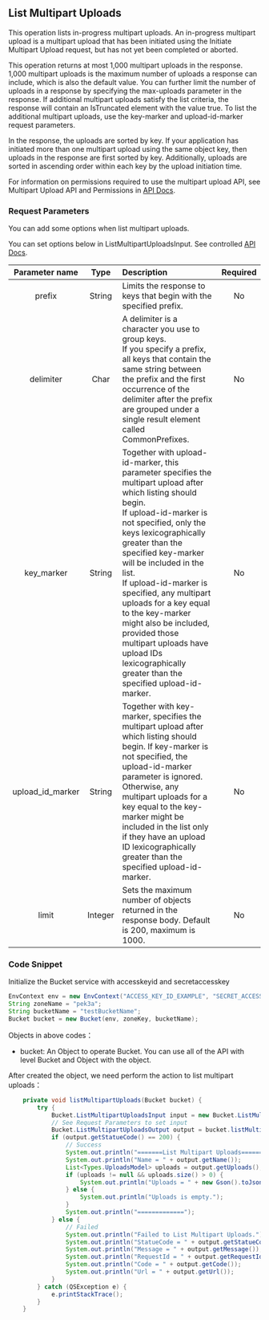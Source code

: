 ## List Multipart Uploads

This operation lists in-progress multipart uploads. An in-progress multipart upload is a multipart upload that has been initiated using the Initiate Multipart Upload request, but has not yet been completed or aborted.

This operation returns at most 1,000 multipart uploads in the response. 1,000 multipart uploads is the maximum number of uploads a response can include, which is also the default value. You can further limit the number of uploads in a response by specifying the max-uploads parameter in the response. If additional multipart uploads satisfy the list criteria, the response will contain an IsTruncated element with the value true. To list the additional multipart uploads, use the key-marker and upload-id-marker request parameters.

In the response, the uploads are sorted by key. If your application has initiated more than one multipart upload using the same object key, then uploads in the response are first sorted by key. Additionally, uploads are sorted in ascending order within each key by the upload initiation time.

For information on permissions required to use the multipart upload API, see Multipart Upload API and Permissions in [API Docs](https://docs.qingcloud.com/qingstor/api/object/multipart/list_multipart.html#object-storage-api-list-multipart).

### Request Parameters

You can add some options when list multipart uploads.

You can set options below in ListMultipartUploadsInput. See controlled [API Docs](https://docs.qingcloud.com/qingstor/api/bucket/list_multipart_uploads.html).

|Parameter name|Type|Description|Required|
|:--:|:--:|:--|:--:|
|prefix|String|Limits the response to keys that begin with the specified prefix.|	No|
|delimiter|Char|A delimiter is a character you use to group keys.<br/>If you specify a prefix, all keys that contain the same string between the prefix and the first occurrence of the delimiter after the prefix are grouped under a single result element called CommonPrefixes.|	No|
|key_marker|String|Together with upload-id-marker, this parameter specifies the multipart upload after which listing should begin.<br>If upload-id-marker is not specified, only the keys lexicographically greater than the specified key-marker will be included in the list.<br>If upload-id-marker is specified, any multipart uploads for a key equal to the key-marker might also be included, provided those multipart uploads have upload IDs lexicographically greater than the specified upload-id-marker.|No|
|upload_id_marker|String|Together with key-marker, specifies the multipart upload after which listing should begin. If key-marker is not specified, the upload-id-marker parameter is ignored. Otherwise, any multipart uploads for a key equal to the key-marker might be included in the list only if they have an upload ID lexicographically greater than the specified upload-id-marker.|No|
|limit|Integer|Sets the maximum number of objects returned in the response body. Default is 200, maximum is 1000.|	No|

### Code Snippet

Initialize the Bucket service with accesskeyid and secretaccesskey

```java
EnvContext env = new EnvContext("ACCESS_KEY_ID_EXAMPLE", "SECRET_ACCESS_KEY_EXAMPLE");
String zoneName = "pek3a";
String bucketName = "testBucketName";
Bucket bucket = new Bucket(env, zoneKey, bucketName);
```

Objects in above codes：
- bucket: An Object to operate Bucket. You can use all of the API with level Bucket and Object with the object.


After created the object, we need perform the action to list multipart uploads：

```java
    private void listMultipartUploads(Bucket bucket) {
        try {
            Bucket.ListMultipartUploadsInput input = new Bucket.ListMultipartUploadsInput();
            // See Request Parameters to set input
            Bucket.ListMultipartUploadsOutput output = bucket.listMultipartUploads(input);
            if (output.getStatueCode() == 200) {
                // Success
                System.out.println("=======List Multipart Uploads======");
                System.out.println("Name = " + output.getName());
                List<Types.UploadsModel> uploads = output.getUploads();
                if (uploads != null && uploads.size() > 0) {
                    System.out.println("Uploads = " + new Gson().toJson(uploads));
                } else {
                    System.out.println("Uploads is empty.");
                }
                System.out.println("=============");
            } else {
                // Failed
                System.out.println("Failed to List Multipart Uploads.");
                System.out.println("StatueCode = " + output.getStatueCode());
                System.out.println("Message = " + output.getMessage());
                System.out.println("RequestId = " + output.getRequestId());
                System.out.println("Code = " + output.getCode());
                System.out.println("Url = " + output.getUrl());
            }
        } catch (QSException e) {
            e.printStackTrace();
        }
    }
```
